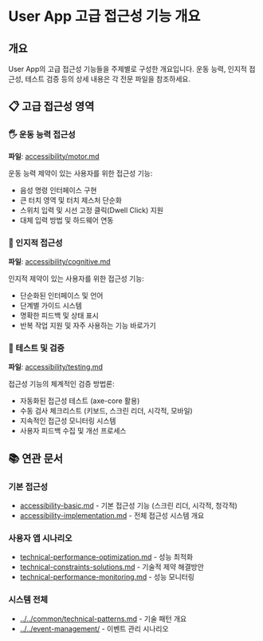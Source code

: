 # User App 고급 접근성 기능 개요

## 개요

User App의 고급 접근성 기능들을 주제별로 구성한 개요입니다. 운동 능력, 인지적 접근성, 테스트 검증 등의 상세 내용은 각 전문 파일을 참조하세요.

## 📋 고급 접근성 영역

### 🖐️ 운동 능력 접근성
**파일**: [accessibility/motor.md](accessibility/motor.md)

운동 능력 제약이 있는 사용자를 위한 접근성 기능:
- 음성 명령 인터페이스 구현
- 큰 터치 영역 및 터치 제스처 단순화
- 스위치 입력 및 시선 고정 클릭(Dwell Click) 지원
- 대체 입력 방법 및 하드웨어 연동

### 🧠 인지적 접근성
**파일**: [accessibility/cognitive.md](accessibility/cognitive.md)

인지적 제약이 있는 사용자를 위한 접근성 기능:
- 단순화된 인터페이스 및 언어
- 단계별 가이드 시스템
- 명확한 피드백 및 상태 표시
- 반복 작업 지원 및 자주 사용하는 기능 바로가기

### 🧪 테스트 및 검증
**파일**: [accessibility/testing.md](accessibility/testing.md)

접근성 기능의 체계적인 검증 방법론:
- 자동화된 접근성 테스트 (axe-core 활용)
- 수동 검사 체크리스트 (키보드, 스크린 리더, 시각적, 모바일)
- 지속적인 접근성 모니터링 시스템
- 사용자 피드백 수집 및 개선 프로세스

## 📚 연관 문서

### 기본 접근성
- [accessibility-basic.md](accessibility-basic.md) - 기본 접근성 기능 (스크린 리더, 시각적, 청각적)
- [accessibility-implementation.md](accessibility-implementation.md) - 전체 접근성 시스템 개요

### 사용자 앱 시나리오
- [technical-performance-optimization.md](technical-performance-optimization.md) - 성능 최적화
- [technical-constraints-solutions.md](technical-constraints-solutions.md) - 기술적 제약 해결방안
- [technical-performance-monitoring.md](technical-performance-monitoring.md) - 성능 모니터링

### 시스템 전체
- [../../common/technical-patterns.md](../../common/technical-patterns.md) - 기술 패턴 개요
- [../../event-management/](../../event-management/) - 이벤트 관리 시나리오
